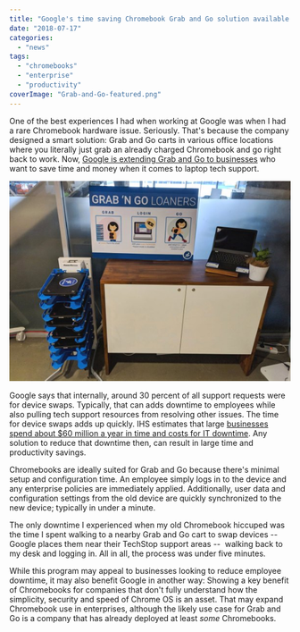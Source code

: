 ```yaml
---
title: "Google's time saving Chromebook Grab and Go solution available to businesses"
date: "2018-07-17"
categories: 
  - "news"
tags: 
  - "chromebooks"
  - "enterprise"
  - "productivity"
coverImage: "Grab-and-Go-featured.png"
---
```


One of the best experiences I had when working at Google was when I had a rare Chromebook hardware issue. Seriously. That's because the company designed a smart solution: Grab and Go carts in various office locations where you literally just grab an already charged Chromebook and go right back to work. Now, [Google is extending Grab and Go to businesses](https://blog.google/products/chrome-enterprise/extending-googles-grab-and-go-program-to-businesses/) who want to save time and money when it comes to laptop tech support.

[![](images/GrabAndGo-loaners.jpg)](https://www.aboutchromebooks.com/news/googles-time-saving-chromebook-grab-and-go-solution-available-to-businesses/attachment/grabandgo-loaners/)

Google says that internally, around 30 percent of all support requests were for device swaps. Typically, that can adds downtime to employees while also pulling tech support resources from resolving other issues. The time for device swaps adds up quickly. IHS estimates that large [businesses spend about $60 million a year in time and costs for IT downtime](http://news.ihsmarkit.com/press-release/technology/businesses-losing-700-billion-year-it-downtime-says-ihs). Any solution to reduce that downtime then, can result in large time and productivity savings.

Chromebooks are ideally suited for Grab and Go because there's minimal setup and configuration time. An employee simply logs in to the device and any enterprise policies are immediately applied. Additionally, user data and configuration settings from the old device are quickly synchronized to the new device; typically in under a minute.

The only downtime I experienced when my old Chromebook hiccuped was the time I spent walking to a nearby Grab and Go cart to swap devices -- Google places them near their TechStop support areas --  walking back to my desk and logging in. All in all, the process was under five minutes.

While this program may appeal to businesses looking to reduce employee downtime, it may also benefit Google in another way: Showing a key benefit of Chromebooks for companies that don't fully understand how the simplicity, security and speed of Chrome OS is an asset. That may expand Chromebook use in enterprises, although the likely use case for Grab and Go is a company that has already deployed at least _some_ Chromebooks.
